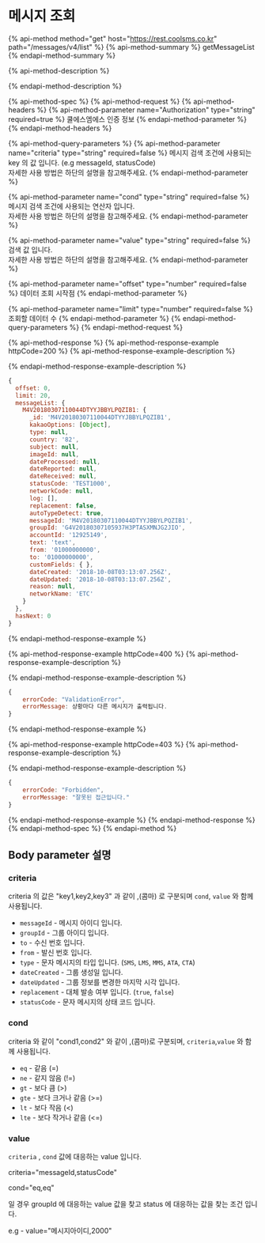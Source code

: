 # 메시지 조회

{% api-method method="get" host="https://rest.coolsms.co.kr" path="/messages/v4/list" %}
{% api-method-summary %}
getMessageList
{% endapi-method-summary %}

{% api-method-description %}

{% endapi-method-description %}

{% api-method-spec %}
{% api-method-request %}
{% api-method-headers %}
{% api-method-parameter name="Authorization" type="string" required=true %}
쿨에스엠에스 인증 정보
{% endapi-method-parameter %}
{% endapi-method-headers %}

{% api-method-query-parameters %}
{% api-method-parameter name="criteria" type="string" required=false %}
메시지 검색 조건에 사용되는 key 의 값 입니다. \(e.g messageId, statusCode\)  
자세한 사용 방법은 하단의 설명을 참고해주세요.
{% endapi-method-parameter %}

{% api-method-parameter name="cond" type="string" required=false %}
메시지 검색 조건에 사용되는 연산자 입니다.  
자세한 사용 방법은 하단의 설명을 참고해주세요.
{% endapi-method-parameter %}

{% api-method-parameter name="value" type="string" required=false %}
검색 값 입니다.  
자세한 사용 방법은 하단의 설명을 참고해주세요.
{% endapi-method-parameter %}

{% api-method-parameter name="offset" type="number" required=false %}
데이터 조회 시작점
{% endapi-method-parameter %}

{% api-method-parameter name="limit" type="number" required=false %}
조회할 데이터 수
{% endapi-method-parameter %}
{% endapi-method-query-parameters %}
{% endapi-method-request %}

{% api-method-response %}
{% api-method-response-example httpCode=200 %}
{% api-method-response-example-description %}

{% endapi-method-response-example-description %}

```javascript
{
  offset: 0,
  limit: 20,
  messageList: {
    M4V20180307110044DTYYJBBYLPQZIB1: {
      _id: 'M4V20180307110044DTYYJBBYLPQZIB1',
      kakaoOptions: [Object],
      type: null,
      country: '82',
      subject: null,
      imageId: null,
      dateProcessed: null,
      dateReported: null,
      dateReceived: null,
      statusCode: 'TEST1000',
      networkCode: null,
      log: [],
      replacement: false,
      autoTypeDetect: true,
      messageId: 'M4V20180307110044DTYYJBBYLPQZIB1',
      groupId: 'G4V20180307105937H3PTASXMNJG2JIO',
      accountId: '12925149',
      text: 'text',
      from: '01000000000',
      to: '01000000000',
      customFields: { },
      dateCreated: '2018-10-08T03:13:07.256Z',
      dateUpdated: '2018-10-08T03:13:07.256Z',
      reason: null,
      networkName: 'ETC'
    }
  },
  hasNext: 0
}
```
{% endapi-method-response-example %}

{% api-method-response-example httpCode=400 %}
{% api-method-response-example-description %}

{% endapi-method-response-example-description %}

```javascript
{
    errorCode: "ValidationError",
    errorMessage: 상황마다 다른 메시지가 출력됩니다.
}
```
{% endapi-method-response-example %}

{% api-method-response-example httpCode=403 %}
{% api-method-response-example-description %}

{% endapi-method-response-example-description %}

```javascript
{
    errorCode: "Forbidden",
    errorMessage: "잘못된 접근입니다."
}
```
{% endapi-method-response-example %}
{% endapi-method-response %}
{% endapi-method-spec %}
{% endapi-method %}

## Body parameter 설명

### criteria

criteria 의 값은 "key1,key2,key3" 과 같이 ,\(콤마\) 로 구분되며 `cond`, `value` 와 함께 사용됩니다.

* `messageId` - 메시지 아이디 입니다.
* `groupId` - 그룹 아이디 입니다.
* `to` - 수신 번호 입니다.
* `from` - 발신 번호 입니다.
* `type` - 문자 메시지의 타입 입니다.  \(`SMS`, `LMS`, `MMS`, `ATA`, `CTA`\)
* `dateCreated` - 그룹 생성일 입니다.
* `dateUpdated` - 그룹 정보를 변경한 마지막 시각 입니다.
* `replacement` - 대체 발송 여부 입니다. \(`true`, `false`\)
* `statusCode` - 문자 메시지의 상태 코드 입니다.

### cond

criteria 와 같이 "cond1,cond2" 와 같이 ,\(콤마\)로 구분되며, `criteria`,`value` 와 함께 사용됩니다.

* `eq` - 같음 \(=\)
* `ne` - 같지 않음 \(!=\)
* `gt` - 보다 큼 \(&gt;\)
* `gte` - 보다 크거나 같음 \(&gt;=\)
* `lt` - 보다 작음 \(&lt;\)
* `lte` - 보다 작거나 같음 \(&lt;=\)

### value

`criteria` , `cond` 값에 대응하는 value 입니다.

criteria="messageId,statusCode"

cond="eq,eq"

일 경우 groupId 에 대응하는 value 값을 찾고 status 에 대응하는 값을 찾는 조건 입니다.

e.g - value="메시지아이디,2000"


